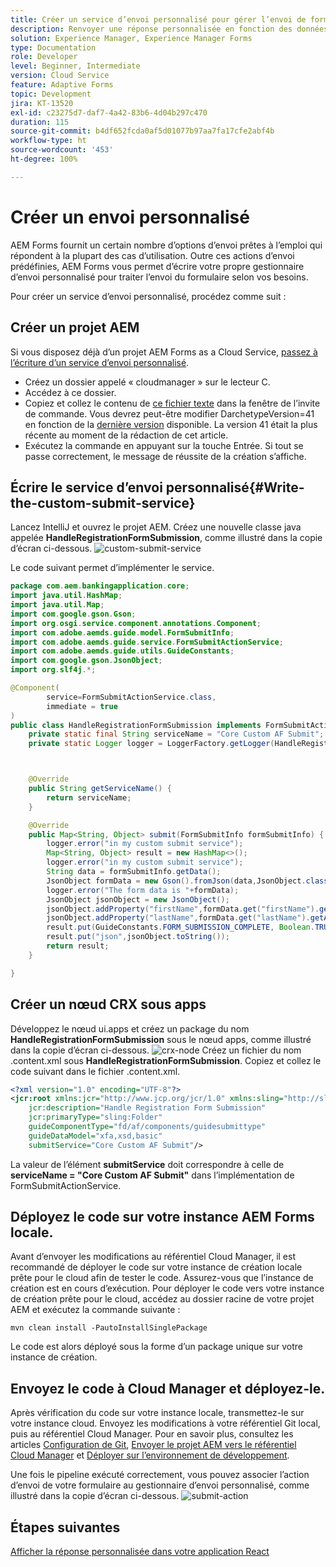 ```yaml
---
title: Créer un service d’envoi personnalisé pour gérer l’envoi de formulaires adaptatifs découplés
description: Renvoyer une réponse personnalisée en fonction des données envoyées
solution: Experience Manager, Experience Manager Forms
type: Documentation
role: Developer
level: Beginner, Intermediate
version: Cloud Service
feature: Adaptive Forms
topic: Development
jira: KT-13520
exl-id: c23275d7-daf7-4a42-83b6-4d04b297c470
duration: 115
source-git-commit: b4df652fcda0af5d01077b97aa7fa17cfe2abf4b
workflow-type: ht
source-wordcount: '453'
ht-degree: 100%

---
```


# Créer un envoi personnalisé

AEM Forms fournit un certain nombre d’options d’envoi prêtes à l’emploi qui répondent à la plupart des cas d’utilisation. Outre ces actions d’envoi prédéfinies, AEM Forms vous permet d’écrire votre propre gestionnaire d’envoi personnalisé pour traiter l’envoi du formulaire selon vos besoins.

Pour créer un service d’envoi personnalisé, procédez comme suit :

## Créer un projet AEM

Si vous disposez déjà d’un projet AEM Forms as a Cloud Service, [passez à l’écriture d’un service d’envoi personnalisé](#Write-the-custom-submit-service).

* Créez un dossier appelé « cloudmanager » sur le lecteur C.
* Accédez à ce dossier.
* Copiez et collez le contenu de [ce fichier texte](./assets/creating-maven-project.txt) dans la fenêtre de l’invite de commande. Vous devrez peut-être modifier DarchetypeVersion=41 en fonction de la [dernière version](https://github.com/adobe/aem-project-archetype/releases) disponible. La version 41 était la plus récente au moment de la rédaction de cet article.
* Exécutez la commande en appuyant sur la touche Entrée. Si tout se passe correctement, le message de réussite de la création s’affiche.

## Écrire le service d’envoi personnalisé{#Write-the-custom-submit-service}

Lancez IntelliJ et ouvrez le projet AEM. Créez une nouvelle classe java appelée **HandleRegistrationFormSubmission**, comme illustré dans la copie d’écran ci-dessous.
![custom-submit-service](./assets/custom-submit-service.png)

Le code suivant permet d’implémenter le service.

```java
package com.aem.bankingapplication.core;
import java.util.HashMap;
import java.util.Map;
import com.google.gson.Gson;
import org.osgi.service.component.annotations.Component;
import com.adobe.aemds.guide.model.FormSubmitInfo;
import com.adobe.aemds.guide.service.FormSubmitActionService;
import com.adobe.aemds.guide.utils.GuideConstants;
import com.google.gson.JsonObject;
import org.slf4j.*;

@Component(
        service=FormSubmitActionService.class,
        immediate = true
)
public class HandleRegistrationFormSubmission implements FormSubmitActionService {
    private static final String serviceName = "Core Custom AF Submit";
    private static Logger logger = LoggerFactory.getLogger(HandleRegistrationFormSubmission.class);



    @Override
    public String getServiceName() {
        return serviceName;
    }

    @Override
    public Map<String, Object> submit(FormSubmitInfo formSubmitInfo) {
        logger.error("in my custom submit service");
        Map<String, Object> result = new HashMap<>();
        logger.error("in my custom submit service");
        String data = formSubmitInfo.getData();
        JsonObject formData = new Gson().fromJson(data,JsonObject.class);
        logger.error("The form data is "+formData);
        JsonObject jsonObject = new JsonObject();
        jsonObject.addProperty("firstName",formData.get("firstName").getAsString());
        jsonObject.addProperty("lastName",formData.get("lastName").getAsString());
        result.put(GuideConstants.FORM_SUBMISSION_COMPLETE, Boolean.TRUE);
        result.put("json",jsonObject.toString());
        return result;
    }

}
```

## Créer un nœud CRX sous apps

Développez le nœud ui.apps et créez un package du nom **HandleRegistrationFormSubmission** sous le nœud apps, comme illustré dans la copie d’écran ci-dessous.
![crx-node](./assets/crx-node.png)
Créez un fichier du nom .content.xml sous **HandleRegistrationFormSubmission**. Copiez et collez le code suivant dans le fichier .content.xml.

```xml
<?xml version="1.0" encoding="UTF-8"?>
<jcr:root xmlns:jcr="http://www.jcp.org/jcr/1.0" xmlns:sling="http://sling.apache.org/jcr/sling/1.0"
    jcr:description="Handle Registration Form Submission"
    jcr:primaryType="sling:Folder"
    guideComponentType="fd/af/components/guidesubmittype"
    guideDataModel="xfa,xsd,basic"
    submitService="Core Custom AF Submit"/>
```

La valeur de l’élément **submitService** doit correspondre à celle de **serviceName = &quot;Core Custom AF Submit&quot;** dans l’implémentation de FormSubmitActionService.

## Déployez le code sur votre instance AEM Forms locale.

Avant d’envoyer les modifications au référentiel Cloud Manager, il est recommandé de déployer le code sur votre instance de création locale prête pour le cloud afin de tester le code. Assurez-vous que l’instance de création est en cours d’exécution.
Pour déployer le code vers votre instance de création prête pour le cloud, accédez au dossier racine de votre projet AEM et exécutez la commande suivante :

```
mvn clean install -PautoInstallSinglePackage
```

Le code est alors déployé sous la forme d’un package unique sur votre instance de création.

## Envoyez le code à Cloud Manager et déployez-le.

Après vérification du code sur votre instance locale, transmettez-le sur votre instance cloud.
Envoyez les modifications à votre référentiel Git local, puis au référentiel Cloud Manager. Pour en savoir plus, consultez les articles [Configuration de Git](https://experienceleague.adobe.com/docs/experience-manager-learn/cloud-service/forms/developing-for-cloud-service/setup-git.html?lang=fr), [Envoyer le projet AEM vers le référentiel Cloud Manager](https://experienceleague.adobe.com/docs/experience-manager-learn/cloud-service/forms/developing-for-cloud-service/push-project-to-cloud-manager-git.html?lang=fr) et [Déployer sur l’environnement de développement](https://experienceleague.adobe.com/docs/experience-manager-learn/cloud-service/forms/developing-for-cloud-service/deploy-to-dev-environment.html?lang=fr).

Une fois le pipeline exécuté correctement, vous pouvez associer l’action d’envoi de votre formulaire au gestionnaire d’envoi personnalisé, comme illustré dans la copie d’écran ci-dessous.
![submit-action](./assets/configure-submit-action.png)

## Étapes suivantes

[Afficher la réponse personnalisée dans votre application React](./handle-response-react-app.md)
